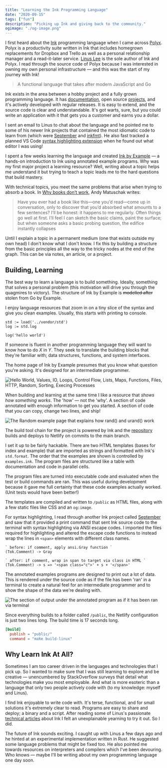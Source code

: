 ```yaml
---
title: "Learning the Ink Programming Language"
date: "2020-09-15"
tags: ["fun"]
description: "Picking up Ink and giving back to the community."
ogimage: "./og-image.png"
---
```


I first heard about the [Ink](https://dotink.co/) programming language when I came across [Polyx](https://github.com/thesephist/polyx). Polyx is a productivity suite written in Ink that includes homegrown replacements for Dropbox and Trello as well as a personal relationship manager and a read-it-later service. [Linus Lee](https://thesephist.com/) is the sole author of Ink and Polyx. I read through the source code of Polyx because I was interested in owning my own personal infrastructure — and this was the start of my journey with Ink!

> A functional language that takes after modern JavaScript and Go

Ink exists in the area between a hobby project and a fully grown programming language. It has [documentation](https://dotink.co/docs/), open source [projects](https://dotink.co/docs/projects/), and it's actively developed with regular releases. It is easy to extend, and the source code is clear and understandable. It's got warts, sure, but you could write an application with it that gets you a customer and earns you a dollar.

I sent an email to Linus to chat about the language and he pointed me to some of his newer Ink projects that contained the most idiomatic code to learn from (which were [September](https://github.com/thesephist/september) and [inkfmt](https://github.com/thesephist/inkfmt)). He also fast tracked a planned VS Code [syntax highlighting extension](https://github.com/thesephist/ink-vscode) when he found out what editor I was using!

I spent a few weeks learning the language and created [Ink by Example](https://inkbyexample.com/) — a hands-on introduction to Ink using annotated example programs. Why was my first major project a learning resource? Well, writing about a topic helps me understand it but trying to teach a topic leads me to the hard questions that build mastery.

With technical topics, you meet the same problems that arise when trying to absorb a book. In [Why books don’t work](https://andymatuschak.org/books/), Andy Matuschak writes:

> Have you ever had a book like this—one you’d read—come up in conversation, only to discover that you’d absorbed what amounts to a few sentences? I’ll be honest: it happens to me regularly. Often things go well at first. I’ll feel I can sketch the basic claims, paint the surface; but when someone asks a basic probing question, the edifice instantly collapses

Until I explain a topic in a permanent medium (one that exists outside my own head) I don't know what I don't know. I fix this by building a structure from the basic principles all the way to the tricky nodes at the end of the graph. This can be via notes, an article, or a project.

## Building, Learning

The best way to learn a language is to build something. Ideally, something that solves a personal problem (this motivation will drive you through the quagmires to victory). The structure of Ink by Example is ~~modelled after~~ stolen from Go by Example.

I enjoy language resources that zoom in on a tiny slice of the syntax and give you clean examples. Usually, this starts with printing to console.

```ink
std := load('../vendor/std')
log := std.log

log('hello world')
```

If someone is fluent in another programming language they will want to know how to do _X_ in _Y_. They seek to translate the building blocks that they're familiar with; data structures, functions, and system interfaces.

The home page of Ink by Example presumes that you know what question you're asking. It's designed for an intermediate programmer.

![Hello World, Values, IO, Loops, Control Flow, Lists, Maps, Functions, Files, HTTP, Random, Sorting, Execing Processes](list.png)

When building and learning at the same time I like a resource that _shows how something works_. The 'how' — not the 'why'. A section of code annotated with enough information to get you started. A section of code that you can copy, change two lines, and ship!

![The Random example page that explains how rand() and urand() work](example.png)

The build tool chain for the project is powered by Ink and the [repository](https://github.com/healeycodes/inkbyexample) builds and deploys to Netlify on commits to the main branch. 

I set it up to be fairly hackable. There are two HTML templates (bases for index and example) that are imported as strings and formatted with Ink's `std.format`. The order that the examples are shown is controlled by `examples.ink`. The program files are structured like a table with documentation and code in parallel cells.

The program files are turned into executable code and evaluated when the test or build commands are ran. This was useful during development because it gave me full certainty that these code examples actually worked. (Unit tests would have been better!)

The templates are compiled and written to `/public` as HTML files, along with a few static files like CSS and an `og:image`.

For syntax highlighting, I read through another Ink project called [September](https://github.com/thesephist/september) and saw that it provided a print command that sent Ink source code to the terminal with syntax highlighting via ANSI escape codes. I imported the files required for highlighting and altered the escape code functions to instead wrap the lines in `<span>` elements with different class names.

```ink
` before: if comment, apply ansi.Gray function `
(Tok.Comment) -> Gray

` after: if comment, wrap in span to target via class in HTML `
(Tok.Comment) -> s => '<span class="c">' + s + '</span>'
```

The annotated examples programs are designed to print out a lot of data. This is rendered under the source code as if the file has been 'ran' in a terminal to create a natural feel for an intermediate programmer and to show the shape of the data we're dealing with.

![The section of output under the annotated program as if it has been ran via terminal](output.png)

Since everything builds to a folder called `/public`, the Netlify configuration is just two lines long. The build time is 17 seconds long.

```toml
[build]
  publish = "public/"
  command = "make build-linux"
```

## Why Learn Ink At All?

Sometimes I am too career driven in the languages and technologies that I pick up. So I wanted to make sure that I was still learning to explore and be creative — unencumbered by StackOverflow surveys that detail what technologies make you most employable. And what is more esoteric than a language that only two people actively code with (to my knowledge: myself and Linus).

I find Ink enjoyable to write code with. It's terse, functional, and for small solutions it's extremely clear to read. Programs are easy to share and deploy; a binary and a script. After reading some of Linus's passionate [technical articles](https://dotink.co/posts/) about Ink I felt an unexplainable yearning to try it out. So I did.

The future of Ink sounds exciting. I caught up with Linus a few days ago and he hinted at an experimental implementation written in Rust. He suggested some language problems that might be fixed too. He also pointed me towards resources on interpreters and compilers which I've been devouring. Who knows — maybe I'll be writing about my own programming language one day soon.